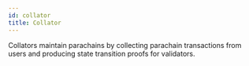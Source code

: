 ```yaml
---
id: collator
title: Collator
---
```


Collators maintain parachains by collecting parachain transactions from users and producing state transition proofs for validators.